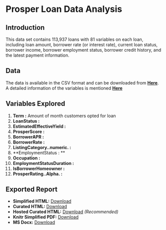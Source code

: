 
# Prosper Loan Data Analysis

## Introduction
This data set contains 113,937 loans with 81 variables on each loan, including loan amount, borrower rate (or interest rate), current loan status, borrower income, borrower employment status, borrower credit history, and the latest payment information.

## Data
The data is available in the CSV format and can be downloaded from 
[**Here**](https://www.google.com/url?q=https://s3.amazonaws.com/udacity-hosted-downloads/ud651/prosperLoanData.csv&sa=D&ust=1496756846241000&usg=AFQjCNElEYjVf30dH0pH07Q-YkyjDNIt0g). A detailed information of the variables is mentioned [**Here**](https://docs.google.com/spreadsheets/d/1gDyi_L4UvIrLTEC6Wri5nbaMmkGmLQBk-Yx3z0XDEtI/edit#gid=0) 

## Variables Explored
1.	**Term :** Amount of month customers opted for loan
2.	**LoanStatus :** 
3.	**EstimatedEffectiveYield :**
4.	**ProsperScore :**
5.	**BorrowerAPR :**
6.	**BorrowerRate :**
7.	**ListingCategory..numeric. :**
8.	**EmploymentStatus : **
9.	**Occupation :**
10.	**EmploymentStatusDuration :**
11.	**IsBorrowerHomeowner :**
12.	**ProsperRating..Alpha. :**

## Exported Report
- **Simplified HTML:** [Download](#)
- **Curated HTML:** [Download](#)
- **Hosted Curated HTML:** [Download](#) *(Recommended)*
- **Knitr Simplified PDF:** [Download](#)
- **MS Docx:** [Download](#)